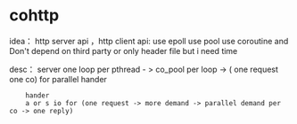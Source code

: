 # cohttp
idea：
http server api ，http client api:
use epoll 
use pool
use coroutine
and Don't depend on third party or only header file
but i need time

desc：
        server
        one loop per pthread  - > co_pool per loop -> ( one request one co)  for  parallel hander

        hander
        a or s io for (one request -> more demand -> parallel demand per co -> one reply)

        
